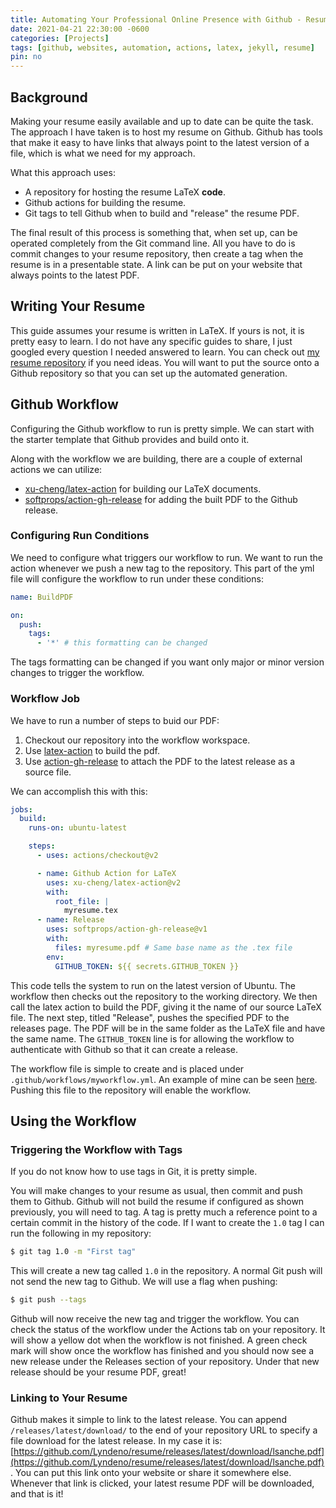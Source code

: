 ```yaml
---
title: Automating Your Professional Online Presence with Github - Resumes
date: 2021-04-21 22:30:00 -0600
categories: [Projects]
tags: [github, websites, automation, actions, latex, jekyll, resume]     # TAG names should always be lowercase
pin: no
---
```


## Background

Making your resume easily available and up to date can be quite the task. The approach I have taken is to host my resume on Github.
Github has tools that make it easy to have links that always point to the latest version of a file, which is what we need for my approach.

What this approach uses:

- A repository for hosting the resume LaTeX **code**.
- Github actions for building the resume.
- Git tags to tell Github when to build and "release" the resume PDF.

The final result of this process is something that, when set up, can be operated completely from the Git command line. All you have to do is commit changes to your
resume repository, then create a tag when the resume is in a presentable state. A link can be put on your website that always points to the latest PDF.

## Writing Your Resume

This guide assumes your resume is written in LaTeX. If yours is not, it is pretty easy to learn. I do not have any specific guides to share, I just googled every
question I needed answered to learn. You can check out [my resume repository](https://github.com/Lyndeno/resume) if you need ideas. You will want to put the source
onto a Github repository so that you can set up the automated generation.

## Github Workflow

Configuring the Github workflow to run is pretty simple. We can start with the starter
template that Github provides and build onto it.

Along with the workflow we are building, there are a couple of external actions we can
utilize:

- [xu-cheng/latex-action](https://github.com/xu-cheng/latex-action) for building our LaTeX documents.
- [softprops/action-gh-release](https://github.com/softprops/action-gh-release) for adding the built PDF to the Github release.

### Configuring Run Conditions

We need to configure what triggers our workflow to run. We want to run the action whenever we
push a new tag to the repository. This part of the yml file will configure the workflow to run under these conditions:

``` yml
name: BuildPDF

on:
  push:
    tags:
      - '*' # this formatting can be changed
```

The tags formatting can be changed if you want only major or minor version changes to trigger the workflow.

### Workflow Job

We have to run a number of steps to buid our PDF:

1. Checkout our repository into the workflow workspace.
2. Use [latex-action](https://github.com/xu-cheng/latex-action) to build the pdf.
3. Use [action-gh-release](https://github.com/softprops/action-gh-release) to attach the PDF to the latest release as a source file.

We can accomplish this with this:

``` yml
jobs:
  build:
    runs-on: ubuntu-latest

    steps:
      - uses: actions/checkout@v2

      - name: Github Action for LaTeX
        uses: xu-cheng/latex-action@v2
        with:
          root_file: |
            myresume.tex
      - name: Release
        uses: softprops/action-gh-release@v1
        with:
          files: myresume.pdf # Same base name as the .tex file
        env:
          GITHUB_TOKEN: ${{ secrets.GITHUB_TOKEN }}
```

This code tells the system to run on the latest version of Ubuntu. The workflow then checks out the repository to the working directory. We then call the latex action to build the PDF, giving it the name of our source LaTeX file. The next step, titled "Release", pushes the specified PDF to the releases page. The PDF will be in the same folder as the LaTeX file and have the same name. The ```GITHUB_TOKEN``` line is for allowing the workflow to authenticate with Github so that it can create a release.

The workflow file is simple to create and is placed under ```.github/workflows/myworkflow.yml```. An example of mine can be seen [here](https://github.com/Lyndeno/resume/blob/master/.github/workflows/buildpdf.yml). Pushing this file to the repository will enable the workflow.

## Using the Workflow

### Triggering the Workflow with Tags

If you do not know how to use tags in Git, it is pretty simple.

You will make changes to your resume as usual, then commit and push them to Github. Github will not build the resume if configured as shown previously, you will need to tag. A tag is pretty much a reference point to a certain commit in the history of the code. If I want to create the ```1.0``` tag I can run the following in my repository:

``` sh
$ git tag 1.0 -m "First tag"
```

This will create a new tag called ```1.0``` in the repository. A normal Git push will not send the new tag to Github. We will use a flag when pushing:

``` sh
$ git push --tags
```

Github will now receive the new tag and trigger the workflow. You can check the status of the workflow under the Actions tab on your repository. It will show a yellow dot when the workflow is not finished. A green check mark will show once the workflow has finished and you should now see a new release under the Releases section of your repository. Under that new release should be your resume PDF, great!

### Linking to Your Resume

Github makes it simple to link to the latest release. You can append ```/releases/latest/download/``` to the end of your repository URL to specify a file download for the latest release. In my case it is: [https://github.com/Lyndeno/resume/releases/latest/download/lsanche.pdf](https://github.com/Lyndeno/resume/releases/latest/download/lsanche.pdf). You can put this link onto your website or share it somewhere else. Whenever that link is clicked, your latest resume PDF will be downloaded, and that is it!
